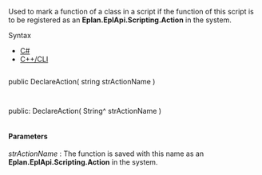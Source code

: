 Used to mark a function of a class in a script if the function of this script is to be registered as an **Eplan.EplApi.Scripting.Action** in the system.

Syntax

* [C#](#i-syntax-CS)
* [C++/CLI](#i-syntax-CPP2005)

```
```
public DeclareAction( 
   string strActionName
)
```
```

```
```
public:
DeclareAction( 
   String^ strActionName
)
```
```

#### Parameters

*strActionName*
:   The function is saved with this name as an **Eplan.EplApi.Scripting.Action** in the system.

